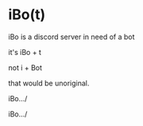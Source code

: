 # iBo(t)
iBo is a discord server in need of a bot

it's iBo + t

not i + Bot

that would be unoriginal.

iBo.../

iBo.../
